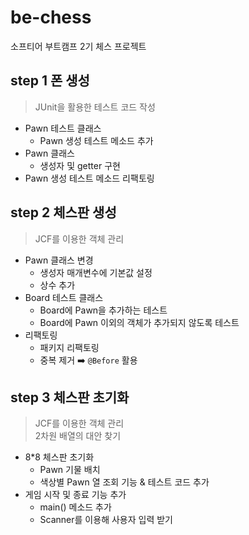 # be-chess

소프티어 부트캠프 2기 체스 프로젝트

## step 1 폰 생성

> JUnit을 활용한 테스트 코드 작성

- Pawn 테스트 클래스
    - Pawn 생성 테스트 메소드 추가
- Pawn 클래스
    - 생성자 및 getter 구현
- Pawn 생성 테스트 메소드 리팩토링

## step 2 체스판 생성

> JCF를 이용한 객체 관리

- Pawn 클래스 변경
    - 생성자 매개변수에 기본값 설정
    - 상수 추가
- Board 테스트 클래스
    - Board에 Pawn을 추가하는 테스트
    - Board에 Pawn 이외의 객체가 추가되지 않도록 테스트
- 리팩토링
    - 패키지 리팩토링
    - 중복 제거 ➡️ `@Before` 활용

## step 3 체스판 초기화

> JCF를 이용한 객체 관리
> <br>2차원 배열의 대안 찾기

- 8*8 체스판 초기화
    - Pawn 기물 배치
    - 색상별 Pawn 열 조회 기능 & 테스트 코드 추가
- 게임 시작 및 종료 기능 추가
    - main() 메소드 추가
    - Scanner를 이용해 사용자 입력 받기